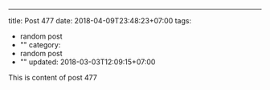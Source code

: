 ---
title: Post 477
date: 2018-04-09T23:48:23+07:00
tags:
  - random post
  - ""
category:
  - random post
  - ""
updated: 2018-03-03T12:09:15+07:00

This is content of post 477